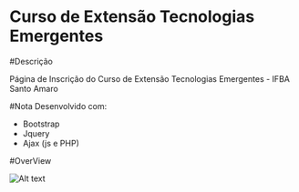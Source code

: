 Curso de Extensão Tecnologias Emergentes
==========================

#Descrição

Página de Inscrição do Curso de Extensão Tecnologias Emergentes - IFBA Santo Amaro

#Nota
Desenvolvido com:
* Bootstrap 
* Jquery
* Ajax (js e PHP)

#OverView

![Alt text](http://showPage.png "Página CETE")


